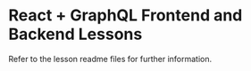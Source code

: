 # React + GraphQL Frontend and Backend Lessons

Refer to the lesson readme files for further information.
